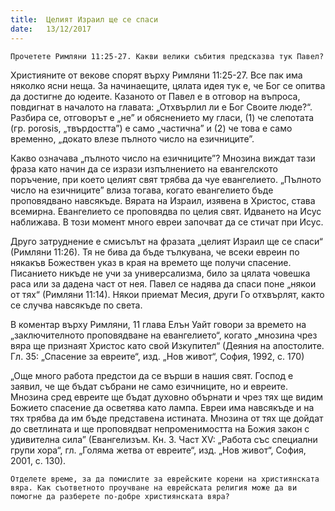 ```yaml
---
title:  Целият Израил ще се спаси
date:   13/12/2017
---
```


`Прочетете Римляни 11:25-27. Какви велики събития предсказва тук Павел?`

Християните от векове спорят върху Римляни 11:25-27. Все пак има няколко ясни неща. За начинаещите, цялата идея тук е, че Бог се опитва да достигне до юдеите. Казаното от Павел е в отговор на въпроса, повдигнат в началото на главата: „Отхвърлил ли е Бог Своите люде?“. Разбира се, отговорът е „не” и обяснението му гласи, (1) че слепотата (гр. porosis, „твърдостта”) е само „частична” и (2) че това е само временно, „докато влезе пълното число на езичниците”.

Какво означава „пълното число на езичниците”? Мнозина виждат тази фраза като начин да се изрази изпълнението на евангелското поръчение, при което целият свят трябва да чуе евангелието. „Пълното число на езичниците” влиза тогава, когато евангелието бъде проповядвано навсякъде. Вярата на Израил, изявена в Христос, става всемирна. Евангелието се проповядва по целия свят. Идването на Исус наближава. В този момент много евреи започват да се стичат при Исус.

Друго затруднение е смисълът на фразата „целият Израил ще се спаси“ (Римляни 11:26). Тя не бива да бъде тълкувана, че всеки евреин по някакъв Божествен указ в края на времето ще получи спасение. Писанието никъде не учи за универсализма, било за цялата човешка раса или за дадена част от нея. Павел се надява да спаси поне „някои от тях“ (Римляни 11:14). Някои приемат Месия, други Го отхвърлят, както се случва навсякъде по света.

В коментар върху Римляни, 11 глава Елън Уайт говори за времето на „заключителното проповядване на евангелието“, когато „мнозина чрез вяра ще признаят Христос като свой Изкупител“ (Деяния на апостолите. Гл. 35: „Спасение за евреите“, изд. „Нов живот“, София, 1992, с. 170)

„Още много работа предстои да се върши в нашия свят. Господ е заявил, че ще бъдат събрани не само езичниците, но и евреите. Мнозина сред евреите ще бъдат духовно обърнати и чрез тях ще видим Божието спасение да осветява като лампа. Евреи има навсякъде и на тях трябва да им бъде представена истината. Мнозина от тях ще дойдат до светлината и ще проповядват непроменимостта на Божия закон с удивителна сила” (Евангелизъм. Кн. 3. Част XV: „Работа със специални групи хора“, гл. „Голяма жетва от евреите“, изд. „Нов живот“, София, 2001, с. 130).

`Отделете време, за да помислите за еврейските корени на християнската вяра. Как съответното проучване на еврейската религия може да ви помогне да разберете по-добре християнската вяра?`